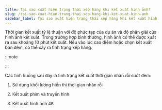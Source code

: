 ```yaml
---
title: Tại sao xuất hiện trạng thái xếp hàng khi kết xuất hình ảnh?
slug: /tai-sao-xuat-hien-trang-thai-xep-hang-khi-ket-xuat-hinh-anh
sidebar_label: Tại sao xuất hiện trạng thái xếp hàng khi kết xuất hình ảnh
---
```


Thời gian kết xuất tỷ lệ thuận với độ phức tạp của dự án và độ phân giải của hình ảnh kết xuất. Trong trường hợp bình thường, hình ảnh có thể được xuất ra sau khoảng 10 phút kết xuất. Nếu vào lúc cao điểm hoặc chọn kết xuất ban đêm, có thể xảy ra tình trạng xếp hàng.

:::note

:::

Các tình huống sau đây là tình trạng kết xuất thời gian nhàn rỗi suốt đêm:

1. Sử dụng khối lượng hiển thị thời gian nhàn rỗi

2. Kết xuất phim và truyền hình

3. Kết xuất hình ảnh 4K